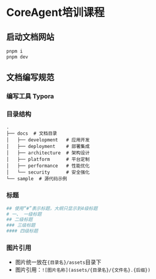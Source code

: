 # CoreAgent培训课程

## 启动文档网站
```bash
pnpm i
pnpm dev
```



## 文档编写规范
### 编写工具 Typora


### 目录结构
```
.
├── docs  # 文档目录
│   ├── development   # 应用开发  
│   ├── deployment    # 部署集成 
│   ├── architecture  # 架构设计
│   ├── platform      # 平台定制
│   ├── performance   # 性能优化
│   └── security      # 安全强化
└── sample  # 源代码示例
```

### 标题
```bash
## 使用“#”表示标题，大纲只显示到4级标题
# 一、 一级标题
## 二级标题
### 三级标题
#### 四级标题
```


### 图片引用
- 图片统一放在`{目录名}/assets`目录下
- 图片引用：`![图片名称](assets/{目录名}/{文件名}.{后缀})`



